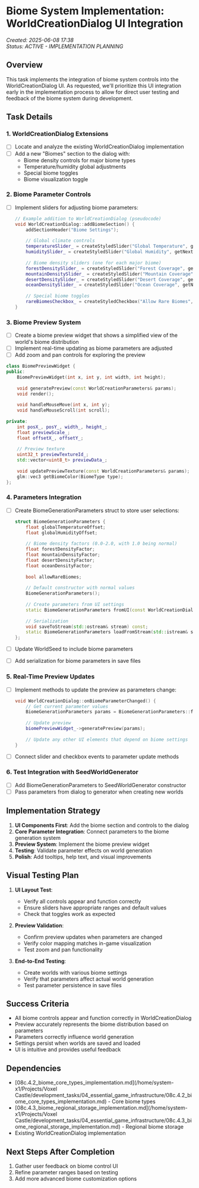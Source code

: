 # Biome System Implementation: WorldCreationDialog UI Integration

*Created: 2025-06-08 17:38*  
*Status: ACTIVE - IMPLEMENTATION PLANNING*

## Overview

This task implements the integration of biome system controls into the WorldCreationDialog UI. As requested, we'll prioritize this UI integration early in the implementation process to allow for direct user testing and feedback of the biome system during development.

## Task Details

### 1. WorldCreationDialog Extensions

- [ ] Locate and analyze the existing WorldCreationDialog implementation
- [ ] Add a new "Biomes" section to the dialog with:
  - Biome density controls for major biome types
  - Temperature/humidity global adjustments
  - Special biome toggles
  - Biome visualization toggle

### 2. Biome Parameter Controls

- [ ] Implement sliders for adjusting biome parameters:
  ```cpp
  // Example addition to WorldCreationDialog (pseudocode)
  void WorldCreationDialog::addBiomeSection() {
      addSectionHeader("Biome Settings");
      
      // Global climate controls
      temperatureSlider_ = createStyledSlider("Global Temperature", getNextElementY(), -100, 100, 0);
      humiditySlider_ = createStyledSlider("Global Humidity", getNextElementY(), -100, 100, 0);
      
      // Biome density sliders (one for each major biome)
      forestDensitySlider_ = createStyledSlider("Forest Coverage", getNextElementY(), 0, 100, 50);
      mountainDensitySlider_ = createStyledSlider("Mountain Coverage", getNextElementY(), 0, 100, 50);
      desertDensitySlider_ = createStyledSlider("Desert Coverage", getNextElementY(), 0, 100, 50);
      oceanDensitySlider_ = createStyledSlider("Ocean Coverage", getNextElementY(), 0, 100, 50);
      
      // Special biome toggles
      rareBiomesCheckbox_ = createStyledCheckbox("Allow Rare Biomes", getNextElementY());
  }
  ```

### 3. Biome Preview System

- [ ] Create a biome preview widget that shows a simplified view of the world's biome distribution
- [ ] Implement real-time updating as biome parameters are adjusted
- [ ] Add zoom and pan controls for exploring the preview

```cpp
class BiomePreviewWidget {
public:
    BiomePreviewWidget(int x, int y, int width, int height);
    
    void generatePreview(const WorldCreationParameters& params);
    void render();
    
    void handleMouseMove(int x, int y);
    void handleMouseScroll(int scroll);
    
private:
    int posX_, posY_, width_, height_;
    float previewScale_;
    float offsetX_, offsetY_;
    
    // Preview texture
    uint32_t previewTextureId_;
    std::vector<uint8_t> previewData_;
    
    void updatePreviewTexture(const WorldCreationParameters& params);
    glm::vec3 getBiomeColor(BiomeType type);
};
```

### 4. Parameters Integration

- [ ] Create BiomeGenerationParameters struct to store user selections:
  ```cpp
  struct BiomeGenerationParameters {
      float globalTemperatureOffset;
      float globalHumidityOffset;
      
      // Biome density factors (0.0-2.0, with 1.0 being normal)
      float forestDensityFactor;
      float mountainDensityFactor;
      float desertDensityFactor;
      float oceanDensityFactor;
      
      bool allowRareBiomes;
      
      // Default constructor with normal values
      BiomeGenerationParameters();
      
      // Create parameters from UI settings
      static BiomeGenerationParameters fromUI(const WorldCreationDialog& dialog);
      
      // Serialization
      void saveToStream(std::ostream& stream) const;
      static BiomeGenerationParameters loadFromStream(std::istream& stream);
  };
  ```

- [ ] Update WorldSeed to include biome parameters
- [ ] Add serialization for biome parameters in save files

### 5. Real-Time Preview Updates

- [ ] Implement methods to update the preview as parameters change:
  ```cpp
  void WorldCreationDialog::onBiomeParameterChanged() {
      // Get current parameter values
      BiomeGenerationParameters params = BiomeGenerationParameters::fromUI(*this);
      
      // Update preview
      biomePreviewWidget_->generatePreview(params);
      
      // Update any other UI elements that depend on biome settings
  }
  ```

- [ ] Connect slider and checkbox events to parameter update methods

### 6. Test Integration with SeedWorldGenerator

- [ ] Add BiomeGenerationParameters to SeedWorldGenerator constructor
- [ ] Pass parameters from dialog to generator when creating new worlds

## Implementation Strategy

1. **UI Components First**: Add the biome section and controls to the dialog
2. **Core Parameter Integration**: Connect parameters to the biome generation system
3. **Preview System**: Implement the biome preview widget
4. **Testing**: Validate parameter effects on world generation
5. **Polish**: Add tooltips, help text, and visual improvements

## Visual Testing Plan

1. **UI Layout Test**:
   - Verify all controls appear and function correctly
   - Ensure sliders have appropriate ranges and default values
   - Check that toggles work as expected

2. **Preview Validation**:
   - Confirm preview updates when parameters are changed
   - Verify color mapping matches in-game visualization
   - Test zoom and pan functionality

3. **End-to-End Testing**:
   - Create worlds with various biome settings
   - Verify that parameters affect actual world generation
   - Test parameter persistence in save files

## Success Criteria

- All biome controls appear and function correctly in WorldCreationDialog
- Preview accurately represents the biome distribution based on parameters
- Parameters correctly influence world generation
- Settings persist when worlds are saved and loaded
- UI is intuitive and provides useful feedback

## Dependencies

- [08c.4.2_biome_core_types_implementation.md](/home/system-x1/Projects/Voxel Castle/development_tasks/04_essential_game_infrastructure/08c.4.2_biome_core_types_implementation.md) - Core biome types
- [08c.4.3_biome_regional_storage_implementation.md](/home/system-x1/Projects/Voxel Castle/development_tasks/04_essential_game_infrastructure/08c.4.3_biome_regional_storage_implementation.md) - Regional biome storage
- Existing WorldCreationDialog implementation

## Next Steps After Completion

1. Gather user feedback on biome control UI
2. Refine parameter ranges based on testing
3. Add more advanced biome customization options
